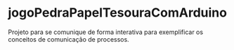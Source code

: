 # jogoPedraPapelTesouraComArduino
Projeto para se comunique de forma interativa para exemplificar os conceitos de comunicação de processos.

